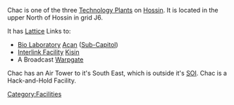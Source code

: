 Chac is one of the three [Technology
Plants](Technology_Plant.md) on [Hossin](Hossin.md). It
is located in the upper North of Hossin in grid J6.

It has [Lattice](Lattice.md) Links to:

- [Bio Laboratory](Bio_Laboratory.md) [Acan](Acan.md)
  ([Sub-Capitol](Sub-Capitol.md))
- [Interlink Facility](Interlink.md)
  [Kisin](Kisin.md)
- A Broadcast [Warpgate](Warpgate.md)

Chac has an Air Tower to it's South East, which is outside it's
[SOI](Sphere_of_Influence.md). Chac is a Hack-and-Hold Facility.

[Category:Facilities](Category:Facilities.md)
